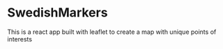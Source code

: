 # SwedishMarkers

This is a react app built with leaflet to create a map with unique points of interests
